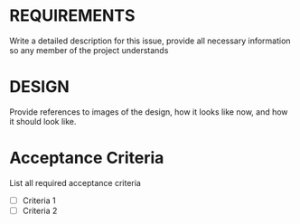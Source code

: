 # REQUIREMENTS
Write a detailed description for this issue, provide all necessary information so any member of the project understands

# DESIGN
Provide references to images of the design, how it looks like now, and how it should look like.

# Acceptance Criteria
List all required acceptance criteria
- [ ] Criteria 1
- [ ] Criteria 2
